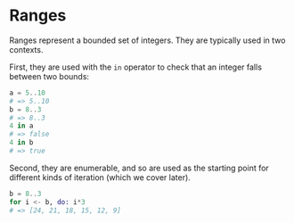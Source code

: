 # Ranges

Ranges represent a bounded set of integers. They are typically used in two contexts.

First, they are used with the `in` operator to check that an integer falls between two bounds:

```elixir
a = 5..10
# => 5..10
b = 8..3
# => 8..3
4 in a
# => false
4 in b
# => true
```

Second, they are enumerable, and so are used as the starting point for different kinds of iteration (which we cover later).

```elixir
b = 8..3
for i <- b, do: i*3
# => [24, 21, 18, 15, 12, 9]
```
